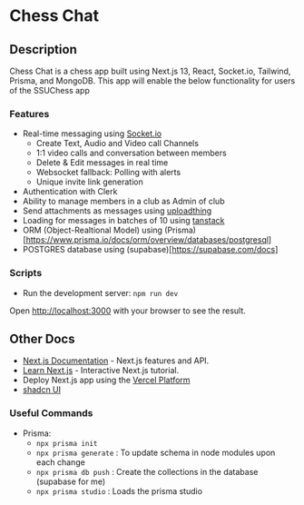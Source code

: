 # Chess Chat

## Description

Chess Chat is a chess app built using Next.js 13, React, Socket.io, Tailwind, Prisma, and MongoDB.
This app will enable the below functionality for users of the SSUChess app

### Features

- Real-time messaging using [Socket.io](https://socket.io/)
  - Create Text, Audio and Video call Channels
  - 1:1 video calls and conversation between members
  - Delete & Edit messages in real time
  - Websocket fallback: Polling with alerts
  - Unique invite link generation
- Authentication with Clerk
- Ability to manage members in a club as Admin of club
- Send attachments as messages using [uploadthing](https://uploadthing.com/)
- Loading for messages in batches of 10 using [tanstack](https://tanstack.com/query/latest)
- ORM (Object-Realtional Model) using (Prisma)[https://www.prisma.io/docs/orm/overview/databases/postgresql]
- POSTGRES database using (supabase)[https://supabase.com/docs]

### Scripts

- Run the development server: `npm run dev`

Open [http://localhost:3000](http://localhost:3000) with your browser to see the result.

## Other Docs

- [Next.js Documentation](https://nextjs.org/docs) - Next.js features and API.
- [Learn Next.js](https://nextjs.org/learn) - Interactive Next.js tutorial.
- Deploy Next.js app using the [Vercel Platform](https://vercel.com/new?utm_medium=default-template&filter=next.js&utm_source=create-next-app&utm_campaign=create-next-app-readme)
- [shadcn UI](https://ui.shadcn.com/docs/installation/next)

### Useful Commands

- Prisma:
  - `npx prisma init`
  - `npx prisma generate` : To update schema in node modules upon each change
  - `npx prisma db push` : Create the collections in the database (supabase for me)
  - `npx prisma studio` : Loads the prisma studio 
